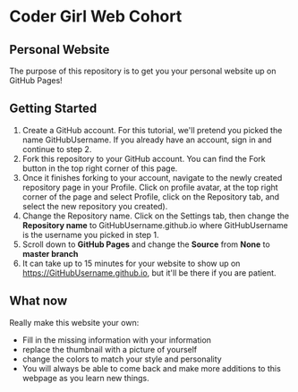 # Coder Girl Web Cohort
## Personal Website

The purpose of this repository is to get you your personal website up on GitHub Pages!

## Getting Started

1. Create a GitHub account. For this tutorial, we'll pretend you picked the name GitHubUsername. If you already have an account, sign in and continue to step 2.
2. Fork this repository to your GitHub account. You can find the Fork button in the top right corner of this page.
3. Once it finishes forking to your account, navigate to the newly created repository page in your Profile. Click on profile avatar, at the top right corner of the page and select Profile, click on the Repository tab, and select the new repository you created).
4. Change the Repository name. Click on the Settings tab, then change the **Repository name** to GitHubUsername.github.io where GitHubUsername is the username you picked in step 1.
4. Scroll down to **GitHub Pages** and change the **Source** from **None** to **master branch**
5. It can take up to 15 minutes for your website to show up on https://GitHubUsername.github.io, but it'll be there if you are patient.

## What now

Really make this website your own:

* Fill in the missing information with your information
* replace the thumbnail with a picture of yourself
* change the colors to match your style and personality
* You will always be able to come back and make more additions to this webpage as you learn new things.
